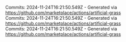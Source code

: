 Commits: 2024-11-24T16:21:50.549Z - Generated via https://github.com/marketplace/actions/artificial-grass
<br>
Commits: 2024-11-24T16:21:50.549Z - Generated via https://github.com/marketplace/actions/artificial-grass
<br>
Commits: 2024-11-24T16:21:50.549Z - Generated via https://github.com/marketplace/actions/artificial-grass
<br>
